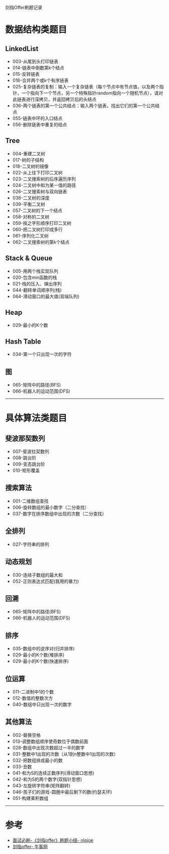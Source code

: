 剑指Offer刷题记录

# 数据结构类题目

## LinkedList

- 003-从尾到头打印链表
- 014-链表中倒数第k个结点
- 015-反转链表
- 016-合并两个或k个有序链表
- 025-复杂链表的复制：输入一个复杂链表（每个节点中有节点值，以及两个指针，一个指向下一个节点，另一个特殊指针random指向一个随机节点），请对此链表进行深拷贝，并返回拷贝后的头结点
- 036-两个链表的第一个公共结点：输入两个链表，找出它们的第一个公共结点
- 055-链表中环的入口结点
- 056-删除链表中重复的结点

## Tree

- 004-重建二叉树
- 017-树的子结构
- 018-二叉树的镜像
- 022-从上往下打印二叉树
- 023-二叉搜索树的后序遍历序列
- 024-二叉树中和为某一值的路径
- 026-二叉搜索树与双向链表
- 038-二叉树的深度
- 039-平衡二叉树
- 057-二叉树的下一个结点
- 058-对称的二叉树
- 059-按之字形顺序打印二叉树
- 060-把二叉树打印成多行
- 061-序列化二叉树
- 062-二叉搜索树的第k个结点

## Stack & Queue

- 005-用两个栈实现队列
- 020-包含min函数的栈
- 021-栈的压入、弹出序列
- 044-翻转单词顺序列(栈)
- 064-滑动窗口的最大值(双端队列)

## Heap

- 029-最小的K个数
## Hash Table
- 034-第一个只出现一次的字符

## 图
- 065-矩阵中的路径(BFS)
- 066-机器人的运动范围(DFS)

-----------------------------


# 具体算法类题目

## 斐波那契数列

- 007-斐波拉契数列
- 008-跳台阶
- 009-变态跳台阶
- 010-矩形覆盖

## 搜索算法
- 001-二维数组查找
- 006-旋转数组的最小数字（二分查找）
- 037-数字在排序数组中出现的次数（二分查找）

## 全排列
- 027-字符串的排列

## 动态规划
 - 030-连续子数组的最大和
- 052-正则表达式匹配(我用的暴力)

## 回溯

- 065-矩阵中的路径(BFS)
- 066-机器人的运动范围(DFS)

## 排序
- 035-数组中的逆序对(归并排序)
- 029-最小的K个数(堆排序)
- 029-最小的K个数(快速排序)

## 位运算
- 011-二进制中1的个数
- 012-数值的整数次方
- 040-数组中只出现一次的数字

## 其他算法
- 002-替换空格
- 013-调整数组顺序使奇数位于偶数前面
- 028-数组中出现次数超过一半的数字
- 031-整数中1出现的次数（从1到n整数中1出现的次数）
- 032-把数组排成最小的数
- 033-丑数
- 041-和为S的连续正数序列(滑动窗口思想)
- 042-和为S的两个数字(双指针思想)
- 043-左旋转字符串(矩阵翻转)
- 046-孩子们的游戏-圆圈中最后剩下的数(约瑟夫环)
- 051-构建乘积数组



-----------------------------------

# 参考

- [面试必刷-《剑指offer》刷题小结- nlpjoe](https://www.jianshu.com/p/53f6bf6f8d50)
- [剑指offer- 牛客网](https://www.nowcoder.com/ta/coding-interviews)